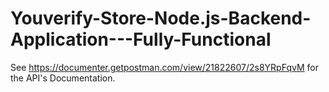 # Youverify-Store-Node.js-Backend-Application---Fully-Functional

See https://documenter.getpostman.com/view/21822607/2s8YRpFqvM for the API's Documentation.
